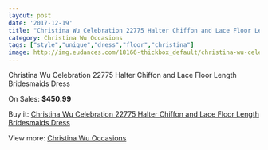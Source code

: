 ```yaml
---
layout: post
date: '2017-12-19'
title: "Christina Wu Celebration 22775 Halter Chiffon and Lace Floor Length Bridesmaids Dress"
category: Christina Wu Occasions
tags: ["style","unique","dress","floor","christina"]
image: http://img.eudances.com/18166-thickbox_default/christina-wu-celebration-22775-halter-chiffon-and-lace-floor-length-bridesmaids-dress.jpg
---
```

Christina Wu Celebration 22775 Halter Chiffon and Lace Floor Length Bridesmaids Dress

On Sales: **$450.99**
<a href="https://www.eudances.com/en/christina-wu-occasions/5301-christina-wu-celebration-22775-halter-chiffon-and-lace-floor-length-bridesmaids-dress.html"><amp-img layout="responsive" width="600" height="600" src="//img.eudances.com/18166-thickbox_default/christina-wu-celebration-22775-halter-chiffon-and-lace-floor-length-bridesmaids-dress.jpg" alt="Christina Wu Celebration 22775 Halter Chiffon and Lace Floor Length Bridesmaids Dress 0" /></a>

Buy it: [Christina Wu Celebration 22775 Halter Chiffon and Lace Floor Length Bridesmaids Dress](https://www.eudances.com/en/christina-wu-occasions/5301-christina-wu-celebration-22775-halter-chiffon-and-lace-floor-length-bridesmaids-dress.html "Christina Wu Celebration 22775 Halter Chiffon and Lace Floor Length Bridesmaids Dress")

View more: [Christina Wu Occasions](https://www.eudances.com/en/59-christina-wu-occasions "Christina Wu Occasions")
